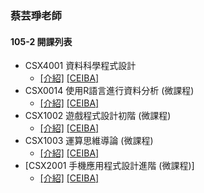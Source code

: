 ### 蔡芸琤老師

#### 105-2 開課列表

* CSX4001 資料科學程式設計
    * [\[介紹\]](CSX4001.md) [\[CEIBA\]](https://nol.ntu.edu.tw/nol/coursesearch/print_table.php?course_id=342%20U1250&class=02&dpt_code=3420&ser_no=81900&semester=105-2&lang=CH)
* CSX0014 使用R語言進行資料分析 \(微課程\)
    * [\[介紹\]](CSX0014.md) [\[CEIBA\]](https://nol.ntu.edu.tw/nol/coursesearch/print_table.php?course_id=H03%2001300&class=&dpt_code=H010&ser_no=86273&semester=105-2&lang=CH)
* CSX1002 遊戲程式設計初階 \(微課程\)
    * [\[介紹\]](CSX1002.md) [\[CEIBA\]](https://nol.ntu.edu.tw/nol/coursesearch/print_table.php?course_id=H03%2001020&class=01&dpt_code=H020&ser_no=45127&semester=105-2&lang=CH)
* CSX1003 運算思維導論 \(微課程\)
    * [\[介紹\]](CSX1003.md) [\[CEIBA\]](https://nol.ntu.edu.tw/nol/coursesearch/print_table.php?course_id=H03%2001030&class=&dpt_code=H020&ser_no=72094&semester=105-2&lang=CH)
* [CSX2001 手機應用程式設計進階 \(微課程\)]
    * [\[介紹\]](1.md) [\[CEIBA\]](https://nol.ntu.edu.tw/nol/coursesearch/print_table.php?course_id=H03%2002010&class=&dpt_code=H020&ser_no=46562&semester=105-2&lang=CH)




